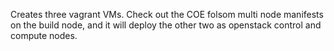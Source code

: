 Creates three vagrant VMs. Check out the COE folsom multi node manifests on the build node, and it will deploy the other two as openstack control and compute nodes.
